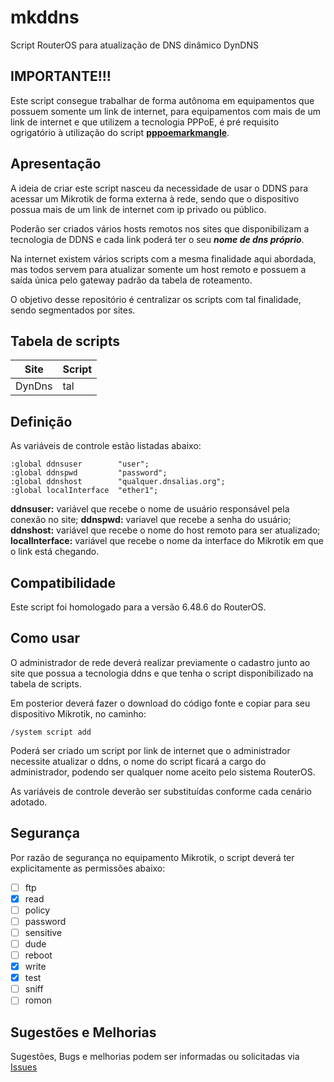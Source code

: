 # mkddns
Script RouterOS para atualização de DNS dinâmico DynDNS

## IMPORTANTE!!!
Este script consegue trabalhar de forma autônoma em equipamentos que possuem somente um link de internet, para equipamentos com mais de um link de internet e que utilizem a tecnologia PPPoE, é pré requisito ogrigatório à utilização do script [**pppoemarkmangle**](https://github.com/jayroncastro/pppoemarkmangle).

## Apresentação
A ideia de criar este script nasceu da necessidade de usar o DDNS para acessar um Mikrotik de forma externa à rede, sendo que o dispositivo possua mais de um link de internet com ip privado ou público.

Poderão ser criados vários hosts remotos nos sites que disponibilizam a tecnologia de DDNS e cada link poderá ter o seu ***nome de dns próprio***.

Na internet existem vários scripts com a mesma finalidade aqui abordada, mas todos servem para atualizar somente um host remoto e possuem a saída única pelo gateway padrão da tabela de roteamento.

O objetivo desse repositório é centralizar os scripts com tal finalidade, sendo segmentados por sites.

## Tabela de scripts

| Site | Script |
| --- | --- |
| DynDns | tal |

## Definição
As variáveis de controle estão listadas abaixo:

```
:global ddnsuser        "user";
:global ddnspwd         "password";
:global ddnshost        "qualquer.dnsalias.org";
:global localInterface  "ether1";
```

**ddnsuser:** variável que recebe o nome de usuário responsável pela conexão no site;
**ddnspwd:** variavel que recebe a senha do usuário;
**ddnshost:** variável que recebe o nome do host remoto para ser atualizado;
**localInterface:** variável que recebe o nome da interface do Mikrotik em que o link está chegando.

## Compatibilidade
Este script foi homologado para a versão 6.48.6 do RouterOS.

## Como usar
O administrador de rede deverá realizar previamente o cadastro junto ao site que possua a tecnologia ddns e que tenha o script disponibilizado na tabela de scripts.

Em posterior deverá fazer o download do código fonte e copiar para seu dispositivo Mikrotik, no caminho:

```
/system script add
```

Poderá ser criado um script por link de internet que o administrador necessite atualizar o ddns, o nome do script ficará a cargo do administrador, podendo ser qualquer nome aceito pelo sistema RouterOS.

As variáveis de controle deverão ser substituídas conforme cada cenário adotado.

## Segurança
Por razão de segurança no equipamento Mikrotik, o script deverá ter explicitamente as permissões abaixo:

- [ ] ftp
- [x] read
- [ ] policy
- [ ] password
- [ ] sensitive
- [ ] dude
- [ ] reboot
- [x] write
- [x] test
- [ ] sniff
- [ ] romon

## Sugestões e Melhorias
Sugestões, Bugs e melhorias podem ser informadas ou solicitadas via [Issues](https://github.com/jayroncastro/mkddns/issues)